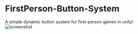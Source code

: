 # FirstPerson-Button-System
 A simple dynamic button system for first-person games in unity!
![screenshot](https://user-images.githubusercontent.com/73536483/220467508-2de96c35-f125-4359-8f7a-e5012dfdf1db.png)
